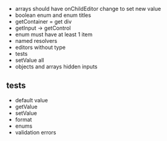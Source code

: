 - arrays should have onChildEditor change to set new value
- boolean enum and enum titles
- getContainer = get div
- getInput -> getControl
- enum must have at least 1 item
- named resolvers
- editors without type
- tests
- setValue all
- objects and arrays hidden inputs

## tests

- default value
- getValue
- setValue
- format
- enums
- validation errors
